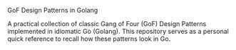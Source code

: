 GoF Design Patterns in Golang

A practical collection of classic Gang of Four (GoF) Design Patterns implemented in idiomatic Go (Golang). This repository serves as a personal quick reference to recall how these patterns look in Go.